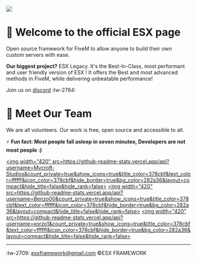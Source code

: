 [![](https://os-assets.s3.fr-par.scw.cloud/esx/banner.jpg)](https://www.esx-framework.org/)


# 👋 Welcome to the official ESX page

Open source framework for FiveM to allow anyone to build their own custom servers with ease.

**Our biggest project?** ESX Legacy. 
It's the Best-In-Class, most performant and user friendly version of ESX ! It offers the Best and most advanced methods in FiveM, while delivering unbeatable performance!

Join us on [discord](https://discord.esx-framework.org/ "discord") :tw-2764:

# 👋 Meet Our Team
We are all volunteers. Our work is free, open source and accessible to all.

⚡ **Fun fact: Most people fall asleep in seven minutes, Developers are not most people :)**


 <a href=https://github.com/Mycroft-Studios><img width="420" src=https://github-readme-stats.vercel.app/api?username=Mycroft-Studios&count_private=true&show_icons=true&title_color=378cbf&text_color=ffffff&icon_color=378cbf&hide_border=true&bg_color=282a36&layout=compact&hide_title=false&hide_rank=false><a>
 <a href=https://github.com/benzo00><img width="420" src=https://github-readme-stats.vercel.app/api?username=Benzo00&count_private=true&show_icons=true&title_color=378cbf&text_color=ffffff&icon_color=378cbf&hide_border=true&bg_color=282a36&layout=compact&hide_title=false&hide_rank=false><a>
 <a href=https://github.com/xorzo1><img width="420" src=https://github-readme-stats.vercel.app/api?username=xorzo1&count_private=true&show_icons=true&title_color=378cbf&text_color=ffffff&icon_color=378cbf&hide_border=true&bg_color=282a36&layout=compact&hide_title=false&hide_rank=false><a>
</p>

------------

:tw-2709: esxframework@gmail.com
&copy;ESX FRAMEWORK 
